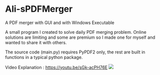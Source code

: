 # Ali-sPDFMerger
A PDF merger with GUI and with Windows Executable 

A small program I created to solve daily PDF merging problem. Online solutions are limiting and some are premium so I made one for myself and wanted to share it with others.


The source code (main.py) requires PyPDF2 only, the rest are built in functions in a typical python package. 

Video Explanation : https://youtu.be/sGk-acPH76E
![](https://github.com/iamAliAsgharKhan/Ali-sPDFMerger/blob/master/explanation.gif)
